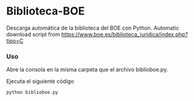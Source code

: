 # Biblioteca-BOE
Descarga automática de la biblioteca del BOE con Python. 
Automatic download script from https://www.boe.es/biblioteca_juridica/index.php?tipo=C



### Uso

Abre la consola en la misma carpeta que el archivo biblioboe.py.

Ejecuta el siguiente código

`python biblioboe.py`

